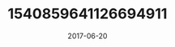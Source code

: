 ---
title: "1540859641126694911"
image: "2017-06-20 06.40.04 1540859641126694911_46248401"
date: "2017-06-20"
type: "photo"
---